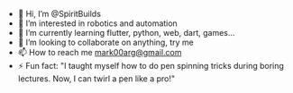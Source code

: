 - 👋 Hi, I’m @SpiritBuilds
- 👀 I’m interested in robotics and automation
- 🌱 I’m currently learning flutter, python, web, dart, games...
- 💞️ I’m looking to collaborate on anything, try me
- 📫 How to reach me mark00arg@gmail.com
- ⚡ Fun fact:  "I taught myself how to do pen spinning tricks during boring lectures. Now, I can twirl a pen like a pro!"

<!---
SpiritBuilds/SpiritBuilds is a ✨ special ✨ repository because its `README.md` (this file) appears on your GitHub profile.
You can click the Preview link to take a look at your changes.
--->
